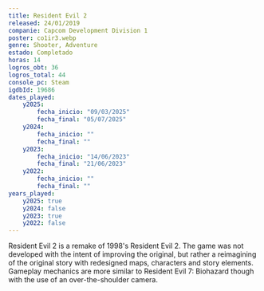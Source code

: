 ```yaml
---
title: Resident Evil 2
released: 24/01/2019
companie: Capcom Development Division 1
poster: co1ir3.webp
genre: Shooter, Adventure
estado: Completado
horas: 14
logros_obt: 36
logros_total: 44
console_pc: Steam
igdbId: 19686
dates_played:
    y2025:
        fecha_inicio: "09/03/2025"
        fecha_final: "05/07/2025"
    y2024:
        fecha_inicio: ""
        fecha_final: ""
    y2023:
        fecha_inicio: "14/06/2023"
        fecha_final: "21/06/2023"
    y2022:
        fecha_inicio: ""
        fecha_final: ""
years_played:
    y2025: true
    y2024: false
    y2023: true
    y2022: false
---
```


Resident Evil 2 is a remake of 1998's Resident Evil 2. The game was not developed with the intent of improving the original, but rather a reimagining of the original story with redesigned maps, characters and story elements. Gameplay mechanics are more similar to Resident Evil 7: Biohazard though with the use of an over-the-shoulder camera.